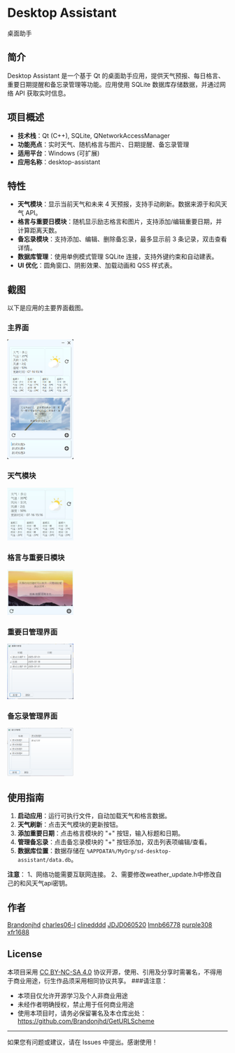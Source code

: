 # Desktop Assistant
桌面助手

## 简介
Desktop Assistant 是一个基于 Qt 的桌面助手应用，提供天气预报、每日格言、重要日期提醒和备忘录管理等功能。应用使用 SQLite 数据库存储数据，并通过网络 API 获取实时信息。

## 项目概述
- **技术栈**：Qt (C++), SQLite, QNetworkAccessManager
- **功能亮点**：实时天气、随机格言与图片、日期提醒、备忘录管理
- **适用平台**：Windows (可扩展)
- **应用名称**：desktop-assistant

## 特性
- **天气模块**：显示当前天气和未来 4 天预报，支持手动刷新。数据来源于和风天气 API。
- **格言与重要日模块**：随机显示励志格言和图片，支持添加/编辑重要日期，并计算距离天数。
- **备忘录模块**：支持添加、编辑、删除备忘录，最多显示前 3 条记录，双击查看详情。
- **数据库管理**：使用单例模式管理 SQLite 连接，支持外键约束和自动建表。
- **UI 优化**：圆角窗口、阴影效果、加载动画和 QSS 样式表。

## 截图
以下是应用的主要界面截图。

### 主界面
<img src="images/main_interface.png" alt="主界面图片" width="30%">

### 天气模块
<img src="images/weather_module.gif" alt="天气模块图片" width="30%">

### 格言与重要日模块
<img src="images/tips_important_day_module.gif" alt="格言重要日模块图片" width="30%">

### 重要日管理界面
<img src="images/important_day_module.png" alt="备忘录管理界面图片" width="30%">

### 备忘录管理界面
<img src="images/memo_module.png" alt="备忘录管理界面" width="30%">

## 使用指南
1. **启动应用**：运行可执行文件，自动加载天气和格言数据。
2. **天气刷新**：点击天气模块的更新按钮。
3. **添加重要日期**：点击格言模块的 "+" 按钮，输入标题和日期。
4. **管理备忘录**：点击备忘录模块的 "+" 按钮添加，双击列表项编辑/查看。
5. **数据库位置**：数据存储在 `%APPDATA%/MyOrg/sd-desktop-assistant/data.db`。

**注意**：
1、网络功能需要互联网连接。
2、需要修改weather_update.h中修改自己的和风天气api密钥。

## 作者
[Brandonjhd](https://github.com/Brandonjhd)
[charles06-l](https://github.com/charles06-l)
[clinedddd](https://github.com/clinedddd)
[JDJD060520](https://github.com/JDJD060520)
[lmnb66778](https://github.com/lmnb66778)
[purple308](https://github.com/purple308)
[xfr1688](https://github.com/xfr1688)

## License
本项目采用 [CC BY-NC-SA 4.0](https://creativecommons.org/licenses/by-nc-sa/4.0/deed.zh) 协议开源，使用、引用及分享时需署名，不得用于商业用途，衍生作品须采用相同协议共享。
###请注意：
- 本项目仅允许开源学习及个人非商业用途
- 未经作者明确授权，禁止用于任何商业用途
- 使用本项目时，请务必保留署名及本仓库出处：https://github.com/Brandonjhd/GetURLScheme

---

如果您有问题或建议，请在 Issues 中提出。感谢使用！
